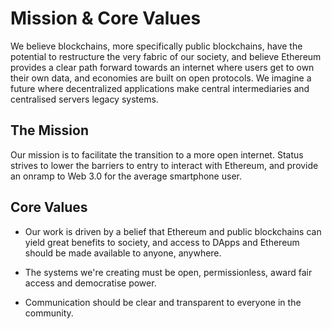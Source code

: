 # Mission & Core Values

We believe blockchains, more specifically public blockchains, have the potential to restructure the very fabric of our society, and believe Ethereum provides a clear path forward towards an internet where users get to own their own data, and economies are built on open protocols. We imagine a future where decentralized applications make central intermediaries and centralised servers legacy systems.

## The Mission

Our mission is to facilitate the transition to a more open internet. Status strives to lower the barriers to entry to interact with Ethereum, and provide an onramp to Web 3.0 for the average smartphone user.  

## Core Values

- Our work is driven by a belief that Ethereum and public blockchains can yield great benefits to society, and access to DApps and Ethereum should be made available to anyone, anywhere.

- The systems we're creating must be open, permissionless, award fair access and democratise power.

- Communication should be clear and transparent to everyone in the community.